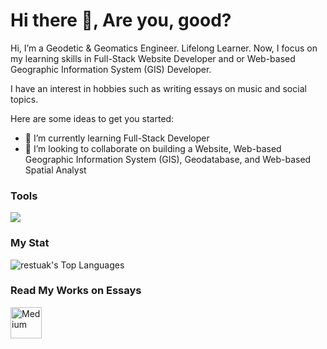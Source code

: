 # <summary><strong>Hi there :wave:, Are you, good?</strong></summary>
Hi, I’m a Geodetic & Geomatics Engineer. Lifelong Learner. Now, I focus on my learning skills in Full-Stack Website Developer and or Web-based Geographic Information System (GIS) Developer. 

I have an interest in hobbies such as writing essays on music and social topics.

Here are some ideas to get you started: 
- 🌱 I’m currently learning Full-Stack Developer
- 👯 I’m looking to collaborate on building a Website, Web-based Geographic Information System (GIS), Geodatabase, and Web-based Spatial Analyst


### <summary><strong>Tools</strong></summary>
<p>
    <img src="https://img.shields.io/badge/Text%20Editor-Visual%20Studio%20Code-blue?&logo=visual%20studio%20code&logoColor=blue" />
</p>
 

### <summary><strong>My Stat</strong></summary>
![restuak's Top Languages](https://github-readme-stats.vercel.app/api/top-langs/?username=restuak&theme=dark&show_icons=true&hide_border=true&layout=compact)

### <summary><strong>Read My Works on Essays</strong></summary>
<a href="https://restuaka.medium.com/">
  <img align="left" alt="Medium" width="50px" src="https://simpleicons.now.sh/medium/ffffff" />
</a>
